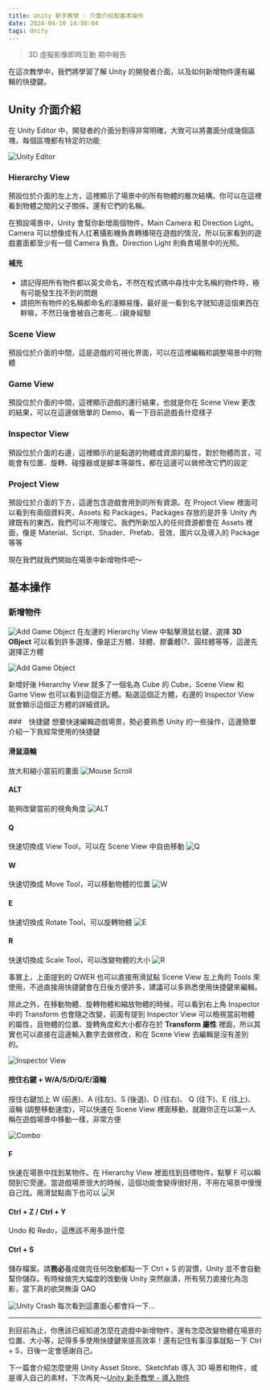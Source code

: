 ```yaml
---
title: Unity 新手教學 - 介面介紹和基本操作
date: 2024-04-10 14:58:04
tags: Unity
---
```


> 3D 虛擬影像即時互動 期中報告

在這次教學中，我們將學習了解 Unity 的開發者介面，以及如何新增物件還有編輯的快捷鍵。

## Unity 介面介紹

在 Unity Editor 中，開發者的介面分割得非常明確，大致可以將畫面分成幾個區塊，每個區塊都有特定的功能

![Unity Editor](../images/unity-tutorial-2/UnityEditor.png)

### Hierarchy View

預設位於介面的左上方，這裡顯示了場景中的所有物體的層次結構。你可以在這裡看到物體之間的父子關係，還有它們的名稱。

在預設場景中，Unity 會幫你新增兩個物件，Main Camera 和 Direction Light。Camera 可以想像成有人扛著攝影機負責轉播現在遊戲的情況，所以玩家看到的遊戲畫面都至少有一個 Camera 負責。Direction Light 則負責場景中的光照。

#### 補充

- 請記得把所有物件都以英文命名，不然在程式碼中尋找中文名稱的物件時，極有可能發生找不到的問題
- 請把所有物件的名稱都命名的淺顯易懂，最好是一看到名字就知道這個東西在幹嘛，不然日後會被自己害死... (親身經驗

### Scene View

預設位於介面的中間，這是遊戲的可視化界面，可以在這裡編輯和調整場景中的物體

### Game View

預設位於介面的中間，這裡顯示遊戲的運行結果，也就是你在 Scene View 更改的結果，可以在這邊做簡單的 Demo，看一下目前遊戲長什麼樣子

### Inspector View

預設位於介面的右邊，這裡顯示的是點選的物體或資源的屬性，對於物體而言，可能會有位置、旋轉、碰撞器或是腳本等屬性，都在這邊可以做修改它們的設定

### Project View

預設位於介面的下方，這邊包含遊戲會用到的所有資源。在 Project View 裡面可以看到有兩個資料夾，Assets 和 Packages，Packages 存放的是許多 Unity 內建既有的東西，我們可以不用理它。我們所新加入的任何資源都會在 Assets 裡面，像是 Material、Script、Shader、Prefab、音效、圖片以及導入的 Package 等等

現在我們就我們開始在場景中新增物件吧～

## 基本操作

### 新增物件

![Add Game Object](../images/unity-tutorial-2/AddGameObject.png)
在左邊的 Hierarchy View 中點擊滑鼠右鍵，選擇 **3D OBject** 可以看到許多選擇，像是正方體、球體、膠囊體(?、圓柱體等等，這邊先選擇正方體

![Add Game Object](../images/unity-tutorial-2/AddGameObject2.png)

新增好後 Hierarchy View 就多了一個名為 Cube 的 Cube，Scene View 和 Game View 也可以看到這個正方體。點選這個正方體，右邊的 Inspector View 就會顯示這個正方體的詳細資訊。

###　快捷鍵
想要快速編輯遊戲場景，勢必要熟悉 Unity 的一些操作，這邊簡單介紹一下我經常使用的快捷鍵

#### 滑鼠滾輪

放大和縮小當前的畫面
![Mouse Scroll](../images/unity-tutorial-2/MouseScroll.gif)

#### ALT

能夠改變當前的視角角度
![ALT](../images/unity-tutorial-2/ALT.gif)

#### Q

快速切換成 View Tool，可以在 Scene View 中自由移動
![Q](../images/unity-tutorial-2/Q.gif)

#### W

快速切換成 Move Tool，可以移動物體的位置
![W](../images/unity-tutorial-2/W.gif)

#### E

快速切換成 Rotate Tool，可以旋轉物體
![E](../images/unity-tutorial-2/E.gif)

#### R

快速切換成 Scale Tool，可以改變物體的大小
![R](../images/unity-tutorial-2/R.gif)

事實上，上面提到的 QWER 也可以直接用滑鼠點 Scene View 左上角的 Tools 來使用，不過直接用快捷鍵會在日後方便許多，建議可以多熟悉使用快捷鍵來編輯。

除此之外，在移動物體、旋轉物體和縮放物體的時候，可以看到右上角 Inspector 中的 Transform 也會隨之改變，前面有提到 Inspector View 可以檢視當前物體的屬性，且物體的位置、旋轉角度和大小都存在於 **Transform 屬性** 裡面，所以其實也可以直接在這邊輸入數字去做修改，和在 Scene View 去編輯是沒有差別的。

![Inspector View](../images/unity-tutorial-2/InspectorView.gif)

#### 按住右鍵 + W/A/S/D/Q/E/滾輪

按住右鍵加上 W (前進)、A (往左)、S (後退)、D (往右)、 Q (往下)、E (往上)、滾輪 (調整移動速度)，可以快速在 Scene View 裡面移動，就跟你正在以第一人稱在遊戲場景中移動一樣，非常方便

![Combo](../images/unity-tutorial-2/Combo.gif)

#### F

快速在場景中找到某物件。在 Hierarchy View 裡面找到目標物件，點擊 F 可以瞬間到它旁邊。當遊戲場景很大的時候，這個功能會變得很好用，不用在場景中慢慢自己找。用滑鼠點兩下也可以
![R](../images/unity-tutorial-2/F.gif)

#### Ctrl + Z / Ctrl + Y

Undo 和 Redo，這應該不用多說什麼

#### Ctrl + S

儲存檔案。請**務必**養成做完任何改動都點一下 Ctrl + S 的習慣，Unity 並不會自動幫你儲存。有時候做完大幅度的改動後 Unity 突然崩潰，所有努力直接化為泡影，當下真的欲哭無淚 QAQ

![Unity Crash](../images/unity-tutorial-2/UnityCrash.png)
每次看到這畫面心都會抖一下...

---

到目前為止，你應該已經知道怎麼在遊戲中新增物件，還有怎麼改變物體在場景的位置、大小等，記得多多使用快捷鍵來提高效率！還有記住有事沒事就點一下 Ctrl + S，日後一定會感謝自己。

下一篇會介紹怎麼使用 Unity Asset Store、Sketchfab 導入 3D 場景和物件，或是導入自己的素材，下次再見～[Unity 新手教學 - 導入物件](https://933yee.github.io/notes/2024/04/10/unity-tutorial-3/)
